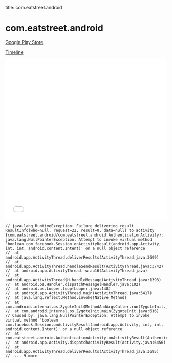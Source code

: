 title: com.eatstreet.android

# com.eatstreet.android

[Google Play Store](https://play.google.com/store/apps/details?id=com.eatstreet.android)

[Timeline](./vis-timeline.html)

<iframe src="./vis-timeline.html" width="100%" height="500px" style="border:none;"></iframe>

```
// java.lang.RuntimeException: Failure delivering result ResultInfo{who=null, request=22, result=0, data=null} to activity {com.eatstreet.android/com.eatstreet.android.AuthenticationActivity}: java.lang.NullPointerException: Attempt to invoke virtual method 'boolean com.facebook.Session.onActivityResult(android.app.Activity, int, int, android.content.Intent)' on a null object reference
// 	at android.app.ActivityThread.deliverResults(ActivityThread.java:3699)
// 	at android.app.ActivityThread.handleSendResult(ActivityThread.java:3742)
// 	at android.app.ActivityThread.-wrap16(ActivityThread.java)
// 	at android.app.ActivityThread$H.handleMessage(ActivityThread.java:1393)
// 	at android.os.Handler.dispatchMessage(Handler.java:102)
// 	at android.os.Looper.loop(Looper.java:148)
// 	at android.app.ActivityThread.main(ActivityThread.java:5417)
// 	at java.lang.reflect.Method.invoke(Native Method)
// 	at com.android.internal.os.ZygoteInit$MethodAndArgsCaller.run(ZygoteInit.java:726)
// 	at com.android.internal.os.ZygoteInit.main(ZygoteInit.java:616)
// Caused by: java.lang.NullPointerException: Attempt to invoke virtual method 'boolean com.facebook.Session.onActivityResult(android.app.Activity, int, int, android.content.Intent)' on a null object reference
// 	at com.eatstreet.android.AuthenticationActivity.onActivityResult(AuthenticationActivity.java:218)
// 	at android.app.Activity.dispatchActivityResult(Activity.java:6456)
// 	at android.app.ActivityThread.deliverResults(ActivityThread.java:3695)
// 	... 9 more

```



